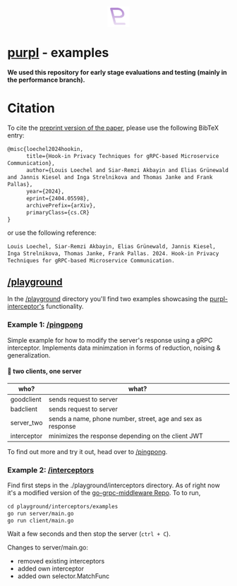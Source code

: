 <p align="center">
	<img src="purpl.png" width=50" />
</p>

# [purpl](https://github.com/PrivacyEngineering/purpl) - examples
**We used this repository for early stage evaluations and testing (mainly in the performance branch).**

# Citation
To cite the [preprint version of the paper](https://arxiv.org/abs/2404.05598), please use the following BibTeX entry:
```
@misc{loechel2024hookin,
      title={Hook-in Privacy Techniques for gRPC-based Microservice Communication}, 
      author={Louis Loechel and Siar-Remzi Akbayin and Elias Grünewald and Jannis Kiesel and Inga Strelnikova and Thomas Janke and Frank Pallas},
      year={2024},
      eprint={2404.05598},
      archivePrefix={arXiv},
      primaryClass={cs.CR}
}
```
or use the following reference:
```
Louis Loechel, Siar-Remzi Akbayin, Elias Grünewald, Jannis Kiesel, Inga Strelnikova, Thomas Janke, Frank Pallas. 2024. Hook-in Privacy Techniques for gRPC-based Microservice Communication.
``` 
## [/playground](/playground)
In the [/playground](/playground) directory you'll find two examples showcasing the [purpl-interceptor's](https://github.com/PrivacyEngineering/purpl) functionality.

### Example 1: [/pingpong](playground/pingpong)
Simple example for how to modify the server's response using a gRPC interceptor.
Implements data minimzation in forms of reduction, noising & generalization.

#### 🏓 two clients, one server

| who? | what? |
| ----------- | ----------- |
| goodclient | sends request to server |
| badclient | sends request to server |
| server_two | sends a name, phone number, street, age and sex as response |
| interceptor | minimizes the response depending on the client JWT |

To find out more and try it out, head over to [/pingpong](playground/pingpong).

### Example 2: [/interceptors](playground/interceptors)
Find first steps in the ./playground/interceptors directory.
As of right now it's a modified version of the [go-grpc-middleware Repo](https://github.com/grpc-ecosystem/go-grpc-middleware/tree/v2.0.0-rc.5).
To to run, 
```
cd playground/interceptors/examples
go run server/main.go
go run client/main.go
```
Wait a few seconds and then stop the server (```ctrl + C```).

Changes to server/main.go:
- removed existing interceptors
- added own interceptor
- added own selector.MatchFunc

